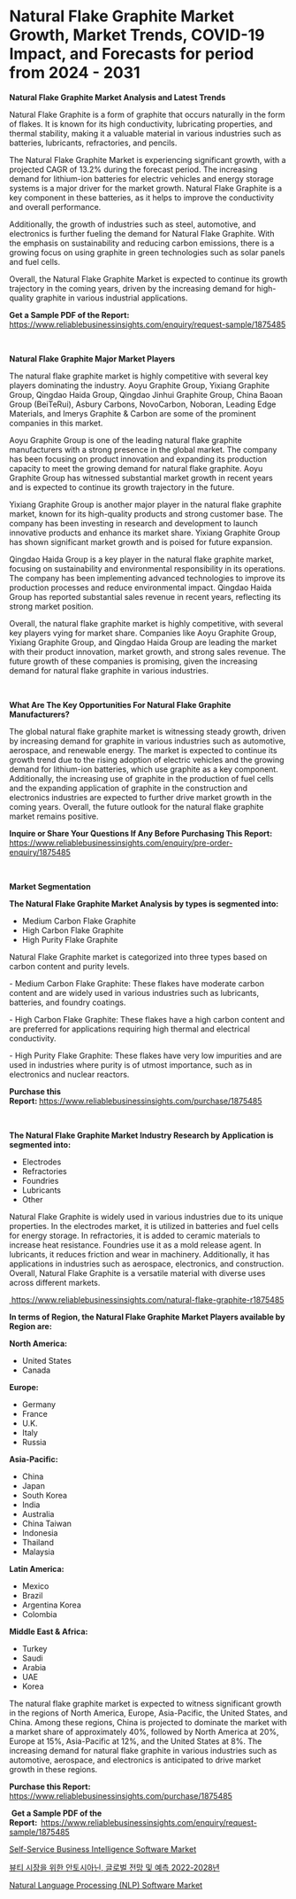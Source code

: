 <p><h1>Natural Flake Graphite Market Growth, Market Trends, COVID-19 Impact, and Forecasts for period from 2024 - 2031</h1></p><p><strong>Natural Flake Graphite Market Analysis and Latest Trends</strong></p>
<p><p>Natural Flake Graphite is a form of graphite that occurs naturally in the form of flakes. It is known for its high conductivity, lubricating properties, and thermal stability, making it a valuable material in various industries such as batteries, lubricants, refractories, and pencils.</p><p>The Natural Flake Graphite Market is experiencing significant growth, with a projected CAGR of 13.2% during the forecast period. The increasing demand for lithium-ion batteries for electric vehicles and energy storage systems is a major driver for the market growth. Natural Flake Graphite is a key component in these batteries, as it helps to improve the conductivity and overall performance.</p><p>Additionally, the growth of industries such as steel, automotive, and electronics is further fueling the demand for Natural Flake Graphite. With the emphasis on sustainability and reducing carbon emissions, there is a growing focus on using graphite in green technologies such as solar panels and fuel cells.</p><p>Overall, the Natural Flake Graphite Market is expected to continue its growth trajectory in the coming years, driven by the increasing demand for high-quality graphite in various industrial applications.</p></p>
<p><strong>Get a Sample PDF of the Report:&nbsp;</strong> <a href="https://www.reliablebusinessinsights.com/enquiry/request-sample/1875485">https://www.reliablebusinessinsights.com/enquiry/request-sample/1875485</a></p>
<p>&nbsp;</p>
<p><strong>Natural Flake Graphite Major Market Players</strong></p>
<p><p>The natural flake graphite market is highly competitive with several key players dominating the industry. Aoyu Graphite Group, Yixiang Graphite Group, Qingdao Haida Group, Qingdao Jinhui Graphite Group, China Baoan Group (BeiTeRui), Asbury Carbons, NovoCarbon, Noboran, Leading Edge Materials, and Imerys Graphite & Carbon are some of the prominent companies in this market.</p><p>Aoyu Graphite Group is one of the leading natural flake graphite manufacturers with a strong presence in the global market. The company has been focusing on product innovation and expanding its production capacity to meet the growing demand for natural flake graphite. Aoyu Graphite Group has witnessed substantial market growth in recent years and is expected to continue its growth trajectory in the future.</p><p>Yixiang Graphite Group is another major player in the natural flake graphite market, known for its high-quality products and strong customer base. The company has been investing in research and development to launch innovative products and enhance its market share. Yixiang Graphite Group has shown significant market growth and is poised for future expansion.</p><p>Qingdao Haida Group is a key player in the natural flake graphite market, focusing on sustainability and environmental responsibility in its operations. The company has been implementing advanced technologies to improve its production processes and reduce environmental impact. Qingdao Haida Group has reported substantial sales revenue in recent years, reflecting its strong market position.</p><p>Overall, the natural flake graphite market is highly competitive, with several key players vying for market share. Companies like Aoyu Graphite Group, Yixiang Graphite Group, and Qingdao Haida Group are leading the market with their product innovation, market growth, and strong sales revenue. The future growth of these companies is promising, given the increasing demand for natural flake graphite in various industries.</p></p>
<p>&nbsp;</p>
<p><strong>What Are The Key Opportunities For Natural Flake Graphite Manufacturers?</strong></p>
<p><p>The global natural flake graphite market is witnessing steady growth, driven by increasing demand for graphite in various industries such as automotive, aerospace, and renewable energy. The market is expected to continue its growth trend due to the rising adoption of electric vehicles and the growing demand for lithium-ion batteries, which use graphite as a key component. Additionally, the increasing use of graphite in the production of fuel cells and the expanding application of graphite in the construction and electronics industries are expected to further drive market growth in the coming years. Overall, the future outlook for the natural flake graphite market remains positive.</p></p>
<p><strong>Inquire or Share Your Questions If Any Before Purchasing This Report:</strong> <a href="https://www.reliablebusinessinsights.com/enquiry/pre-order-enquiry/1875485">https://www.reliablebusinessinsights.com/enquiry/pre-order-enquiry/1875485</a></p>
<p>&nbsp;</p>
<p><strong>Market Segmentation</strong></p>
<p><strong>The Natural Flake Graphite Market Analysis by types is segmented into:</strong></p>
<p><ul><li>Medium Carbon Flake Graphite</li><li>High Carbon Flake Graphite</li><li>High Purity Flake Graphite</li></ul></p>
<p><p>Natural Flake Graphite market is categorized into three types based on carbon content and purity levels. </p><p>- Medium Carbon Flake Graphite: These flakes have moderate carbon content and are widely used in various industries such as lubricants, batteries, and foundry coatings.</p><p>- High Carbon Flake Graphite: These flakes have a high carbon content and are preferred for applications requiring high thermal and electrical conductivity.</p><p>- High Purity Flake Graphite: These flakes have very low impurities and are used in industries where purity is of utmost importance, such as in electronics and nuclear reactors.</p></p>
<p><strong>Purchase this Report:&nbsp;</strong><a href="https://www.reliablebusinessinsights.com/purchase/1875485">https://www.reliablebusinessinsights.com/purchase/1875485</a></p>
<p>&nbsp;</p>
<p><strong>The Natural Flake Graphite Market Industry Research by Application is segmented into:</strong></p>
<p><ul><li>Electrodes</li><li>Refractories</li><li>Foundries</li><li>Lubricants</li><li>Other</li></ul></p>
<p><p>Natural Flake Graphite is widely used in various industries due to its unique properties. In the electrodes market, it is utilized in batteries and fuel cells for energy storage. In refractories, it is added to ceramic materials to increase heat resistance. Foundries use it as a mold release agent. In lubricants, it reduces friction and wear in machinery. Additionally, it has applications in industries such as aerospace, electronics, and construction. Overall, Natural Flake Graphite is a versatile material with diverse uses across different markets.</p></p>
<p><a href="https://www.reliablebusinessinsights.com/natural-flake-graphite-r1875485">&nbsp;https://www.reliablebusinessinsights.com/natural-flake-graphite-r1875485</a></p>
<p><strong>In terms of Region, the Natural Flake Graphite Market Players available by Region are:</strong></p>
<p>
    <p> <strong> North America: </strong>
        <ul>
            <li>United States</li>
            <li>Canada</li>
        </ul>
        </p> 
    <p> <strong> Europe: </strong>
        <ul>
            <li>Germany</li>
            <li>France</li>
            <li>U.K.</li>
            <li>Italy</li>
            <li>Russia</li>
        </ul>
        </p> 
    <p> <strong> Asia-Pacific: </strong>
        <ul>
            <li>China</li>
            <li>Japan</li>
            <li>South Korea</li>
            <li>India</li>
            <li>Australia</li>
            <li>China Taiwan</li>
            <li>Indonesia</li>
            <li>Thailand</li>
            <li>Malaysia</li>
        </ul>
        </p> 
    <p> <strong> Latin America: </strong>
        <ul>
            <li>Mexico</li>
            <li>Brazil</li>
            <li>Argentina Korea</li>
            <li>Colombia</li>
        </ul>
        </p> 
    <p> <strong> Middle East & Africa: </strong>
        <ul>
            <li>Turkey</li>
            <li>Saudi</li>
            <li>Arabia</li>
            <li>UAE</li>
            <li>Korea</li>
        </ul>
    </p>
    </p>
<p><p>The natural flake graphite market is expected to witness significant growth in the regions of North America, Europe, Asia-Pacific, the United States, and China. Among these regions, China is projected to dominate the market with a market share of approximately 40%, followed by North America at 20%, Europe at 15%, Asia-Pacific at 12%, and the United States at 8%. The increasing demand for natural flake graphite in various industries such as automotive, aerospace, and electronics is anticipated to drive market growth in these regions.</p></p>
<p><strong>Purchase this Report: </strong><a href="https://www.reliablebusinessinsights.com/purchase/1875485">https://www.reliablebusinessinsights.com/purchase/1875485</a></p>
<p>&nbsp;<strong>Get a Sample PDF of the Report:&nbsp;&nbsp;</strong><a href="https://www.reliablebusinessinsights.com/enquiry/request-sample/1875485">https://www.reliablebusinessinsights.com/enquiry/request-sample/1875485</a></p>
<p><strong></strong></p>
<p><p><a href="https://github.com/yoshih12/Market-Research-Report-List-4/blob/main/self-service-business-intelligence-software-market.md">Self-Service Business Intelligence Software Market</a></p><p><a href="https://github.com/apple8975768/Market-Research-Report-List-1/blob/main/8799113130489.md">뷰티 시장을 위한 안토시아닌, 글로벌 전망 및 예측 2022-2028년</a></p><p><a href="https://github.com/jerrycopelandthomaswsqd8q/Market-Research-Report-List-3/blob/main/natural-language-processing-nlp-software-market.md">Natural Language Processing (NLP) Software Market</a></p></p>